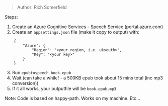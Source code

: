 > Author: Rich Somerfield

Steps:

1. Create an Azure Cognitive Services - Speech Service (portal.azure.com)
2. Create an `appsettings.json` file (make it copy to output) with:

```
    {
        "Azure": {
            "Region": "<your region, i.e. uksouth>",
            "Key": "<your key>"
        }
    }
```

3. Run `epubtospeech book.epub`
4. Wait (can take a while! - a 500KB epub took about 15 mins total (inc mp3 conversion))
5. If it all works, your outputfile will be `book.epub.mp3`

Note: Code is based on happy-path. Works on my machine. Etc...

